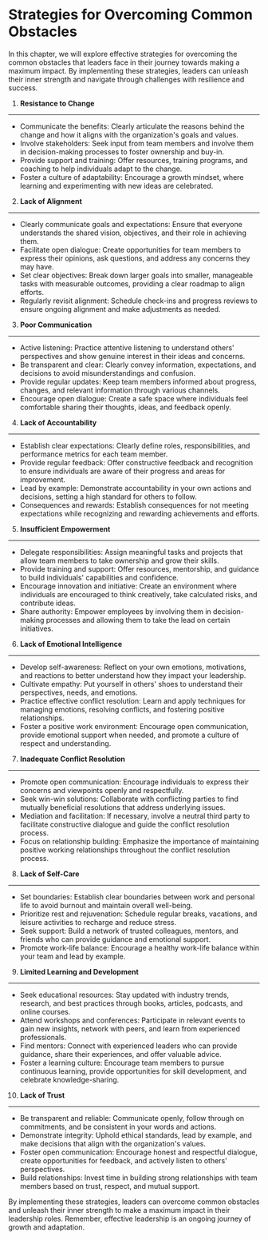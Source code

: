 Strategies for Overcoming Common Obstacles
===================================================

In this chapter, we will explore effective strategies for overcoming the common obstacles that leaders face in their journey towards making a maximum impact. By implementing these strategies, leaders can unleash their inner strength and navigate through challenges with resilience and success.

1. **Resistance to Change**
---------------------------

* Communicate the benefits: Clearly articulate the reasons behind the change and how it aligns with the organization's goals and values.
* Involve stakeholders: Seek input from team members and involve them in decision-making processes to foster ownership and buy-in.
* Provide support and training: Offer resources, training programs, and coaching to help individuals adapt to the change.
* Foster a culture of adaptability: Encourage a growth mindset, where learning and experimenting with new ideas are celebrated.

2. **Lack of Alignment**
------------------------

* Clearly communicate goals and expectations: Ensure that everyone understands the shared vision, objectives, and their role in achieving them.
* Facilitate open dialogue: Create opportunities for team members to express their opinions, ask questions, and address any concerns they may have.
* Set clear objectives: Break down larger goals into smaller, manageable tasks with measurable outcomes, providing a clear roadmap to align efforts.
* Regularly revisit alignment: Schedule check-ins and progress reviews to ensure ongoing alignment and make adjustments as needed.

3. **Poor Communication**
-------------------------

* Active listening: Practice attentive listening to understand others' perspectives and show genuine interest in their ideas and concerns.
* Be transparent and clear: Clearly convey information, expectations, and decisions to avoid misunderstandings and confusion.
* Provide regular updates: Keep team members informed about progress, changes, and relevant information through various channels.
* Encourage open dialogue: Create a safe space where individuals feel comfortable sharing their thoughts, ideas, and feedback openly.

4. **Lack of Accountability**
-----------------------------

* Establish clear expectations: Clearly define roles, responsibilities, and performance metrics for each team member.
* Provide regular feedback: Offer constructive feedback and recognition to ensure individuals are aware of their progress and areas for improvement.
* Lead by example: Demonstrate accountability in your own actions and decisions, setting a high standard for others to follow.
* Consequences and rewards: Establish consequences for not meeting expectations while recognizing and rewarding achievements and efforts.

5. **Insufficient Empowerment**
-------------------------------

* Delegate responsibilities: Assign meaningful tasks and projects that allow team members to take ownership and grow their skills.
* Provide training and support: Offer resources, mentorship, and guidance to build individuals' capabilities and confidence.
* Encourage innovation and initiative: Create an environment where individuals are encouraged to think creatively, take calculated risks, and contribute ideas.
* Share authority: Empower employees by involving them in decision-making processes and allowing them to take the lead on certain initiatives.

6. **Lack of Emotional Intelligence**
-------------------------------------

* Develop self-awareness: Reflect on your own emotions, motivations, and reactions to better understand how they impact your leadership.
* Cultivate empathy: Put yourself in others' shoes to understand their perspectives, needs, and emotions.
* Practice effective conflict resolution: Learn and apply techniques for managing emotions, resolving conflicts, and fostering positive relationships.
* Foster a positive work environment: Encourage open communication, provide emotional support when needed, and promote a culture of respect and understanding.

7. **Inadequate Conflict Resolution**
-------------------------------------

* Promote open communication: Encourage individuals to express their concerns and viewpoints openly and respectfully.
* Seek win-win solutions: Collaborate with conflicting parties to find mutually beneficial resolutions that address underlying issues.
* Mediation and facilitation: If necessary, involve a neutral third party to facilitate constructive dialogue and guide the conflict resolution process.
* Focus on relationship building: Emphasize the importance of maintaining positive working relationships throughout the conflict resolution process.

8. **Lack of Self-Care**
------------------------

* Set boundaries: Establish clear boundaries between work and personal life to avoid burnout and maintain overall well-being.
* Prioritize rest and rejuvenation: Schedule regular breaks, vacations, and leisure activities to recharge and reduce stress.
* Seek support: Build a network of trusted colleagues, mentors, and friends who can provide guidance and emotional support.
* Promote work-life balance: Encourage a healthy work-life balance within your team and lead by example.

9. **Limited Learning and Development**
---------------------------------------

* Seek educational resources: Stay updated with industry trends, research, and best practices through books, articles, podcasts, and online courses.
* Attend workshops and conferences: Participate in relevant events to gain new insights, network with peers, and learn from experienced professionals.
* Find mentors: Connect with experienced leaders who can provide guidance, share their experiences, and offer valuable advice.
* Foster a learning culture: Encourage team members to pursue continuous learning, provide opportunities for skill development, and celebrate knowledge-sharing.

10. **Lack of Trust**
---------------------

* Be transparent and reliable: Communicate openly, follow through on commitments, and be consistent in your words and actions.
* Demonstrate integrity: Uphold ethical standards, lead by example, and make decisions that align with the organization's values.
* Foster open communication: Encourage honest and respectful dialogue, create opportunities for feedback, and actively listen to others' perspectives.
* Build relationships: Invest time in building strong relationships with team members based on trust, respect, and mutual support.

By implementing these strategies, leaders can overcome common obstacles and unleash their inner strength to make a maximum impact in their leadership roles. Remember, effective leadership is an ongoing journey of growth and adaptation.

